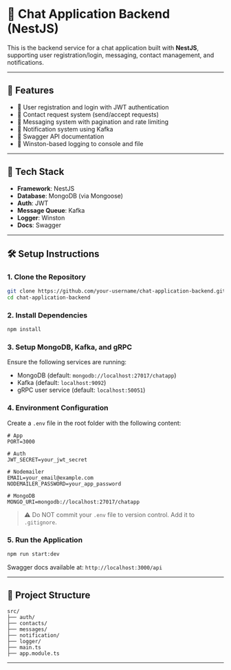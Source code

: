 # 📱 Chat Application Backend (NestJS)

This is the backend service for a chat application built with **NestJS**, supporting user registration/login, messaging, contact management, and notifications.

---

## 🚀 Features

- 🧑 User registration and login with JWT authentication
- 👥 Contact request system (send/accept requests)
- 💬 Messaging system with pagination and rate limiting
- 🔔 Notification system using Kafka
- 📄 Swagger API documentation
- 🧾 Winston-based logging to console and file

---

## 🧰 Tech Stack

- **Framework**: NestJS
- **Database**: MongoDB (via Mongoose)
- **Auth**: JWT
- **Message Queue**: Kafka
- **Logger**: Winston
- **Docs**: Swagger

---

## 🛠️ Setup Instructions

### 1. Clone the Repository
```bash
git clone https://github.com/your-username/chat-application-backend.git
cd chat-application-backend
```

### 2. Install Dependencies
```bash
npm install
```

### 3. Setup MongoDB, Kafka, and gRPC
Ensure the following services are running:
- MongoDB (default: `mongodb://localhost:27017/chatapp`)
- Kafka (default: `localhost:9092`)
- gRPC user service (default: `localhost:50051`)

### 4. Environment Configuration
Create a `.env` file in the root folder with the following content:

```env
# App
PORT=3000

# Auth
JWT_SECRET=your_jwt_secret

# Nodemailer
EMAIL=your_email@example.com
NODEMAILER_PASSWORD=your_app_password

# MongoDB
MONGO_URI=mongodb://localhost:27017/chatapp
```

> ⚠️ Do NOT commit your `.env` file to version control. Add it to `.gitignore`.

### 5. Run the Application
```bash
npm run start:dev
```

Swagger docs available at: `http://localhost:3000/api`

---

## 📂 Project Structure

```
src/
├── auth/
├── contacts/
├── messages/
├── notification/
├── logger/
├── main.ts
├── app.module.ts
```

---
